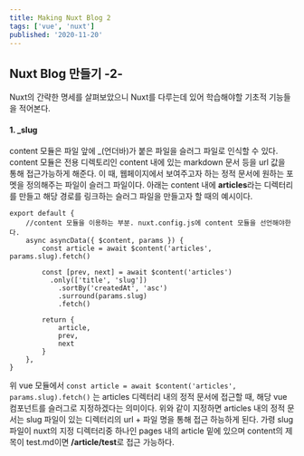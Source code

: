 ```yaml
---
title: Making Nuxt Blog 2
tags: ['vue', 'nuxt']
published: '2020-11-20'
---
```



## Nuxt Blog 만들기 -2-
Nuxt의 간략한 명세를 살펴보았으니 Nuxt를 다루는데 있어 학습해야할 기초적 기능들을 적어본다.

#### 1. _slug
content 모듈은 파일 앞에 _(언더바)가 붙은 파일을 슬러그 파일로 인식할 수 있다. content 모듈은 전용 디렉토리인 content 내에 있는 markdown 문서 등을 url 값을 통해 접근가능하게 해준다. 이 때, 웹페이지에서 보여주고자 하는 정적 문서에 원하는 포멧을 정의해주는 파일이 슬러그 파일이다. 아래는 content 내에 **articles**라는 디렉터리를 만들고 해당 경로를 링크하는 슬러그 파일을 만들고자 할 때의 예시이다.

```
export default {
	//content 모듈을 이용하는 부분. nuxt.config.js에 content 모듈을 선언해야한다.
	async asyncData({ $content, params }) {
		const article = await $content('articles', params.slug).fetch()

		const [prev, next] = await $content('articles')
		  .only(['title', 'slug'])
			.sortBy('createdAt', 'asc')
			.surround(params.slug)
			.fetch()

		return {
			article,
			prev,
			next
		}
	},
}
```
위 vue 모듈에서 ``` const article = await $content('articles', params.slug).fetch() ``` 는 articles 디렉터리 내의 정적 문서에 접근할 때, 해당 vue 컴포넌트를 슬러그로 지정하겠다는 의미이다. 위와 같이 지정하면 articles 내의 정적 문서는 slug 파일이 있는 디렉터리의 url + 파일 명을 통해 접근 하능하게 된다. 가령 slug 파일이 nuxt의 지정 디렉터리중 하나인 pages 내의 article 밑에 있으며 content의 제목이 test.md이면 **/article/test**로 접근 가능하다.
